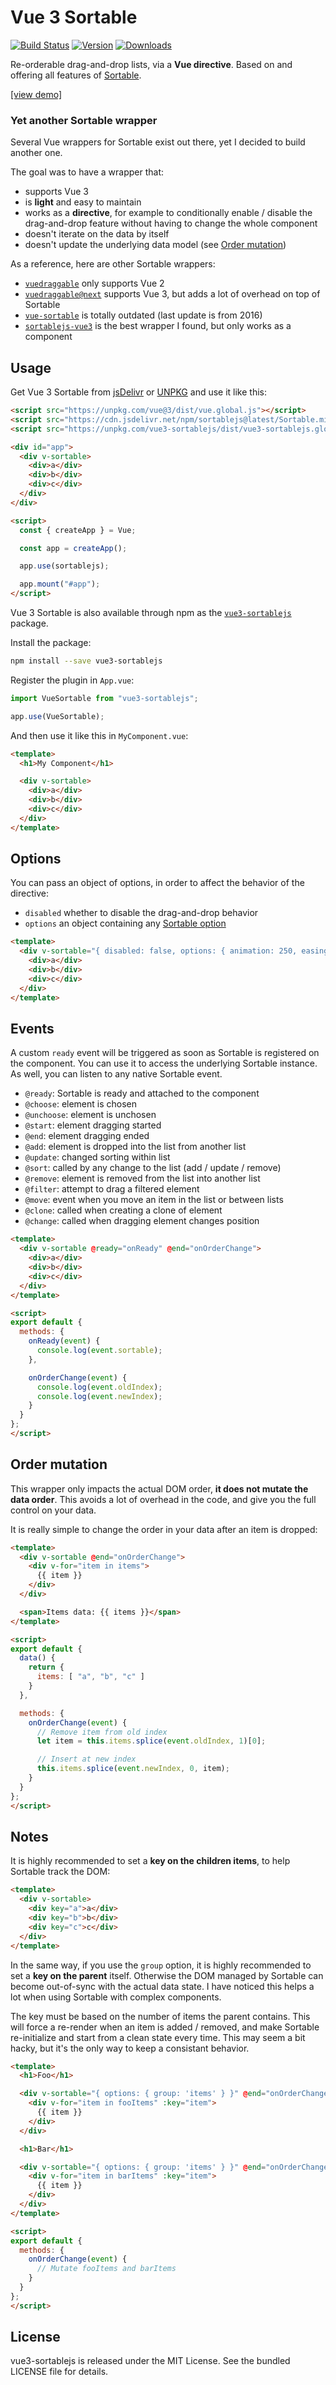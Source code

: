 # Vue 3 Sortable

[![Build Status](https://github.com/eliottvincent/vue3-sortablejs/actions/workflows/test.yml/badge.svg)](https://github.com/eliottvincent/vue3-sortablejs/actions) [![Version](https://img.shields.io/npm/v/vue3-sortablejs.svg)](https://www.npmjs.com/package/vue3-sortablejs) [![Downloads](https://img.shields.io/npm/dt/vue3-sortablejs.svg)](https://www.npmjs.com/package/vue3-sortablejs)

Re-orderable drag-and-drop lists, via a **Vue directive**. Based on and offering all features of [Sortable](https://github.com/SortableJS/Sortable).

[[view demo]](https://sortablejs.github.io/Sortable/)


### Yet another Sortable wrapper

Several Vue wrappers for Sortable exist out there, yet I decided to build another one.

The goal was to have a wrapper that:
* supports Vue 3
* is **light** and easy to maintain
* works as a **directive**, for example to conditionally enable / disable the drag-and-drop feature without having to change the whole component
* doesn't iterate on the data by itself
* doesn't update the underlying data model (see [Order mutation](#order-mutation))

As a reference, here are other Sortable wrappers:
* [`vuedraggable`](https://www.npmjs.com/package/vuedraggable) only supports Vue 2
* [`vuedraggable@next`](https://www.npmjs.com/package/vuedraggable) supports Vue 3, but adds a lot of overhead on top of Sortable
* [`vue-sortable`](https://www.npmjs.com/package/vue-sortable) is totally outdated (last update is from 2016)
* [`sortablejs-vue3`](https://www.npmjs.com/package/sortablejs-vue3) is the best wrapper I found, but only works as a component


## Usage

Get Vue 3 Sortable from [jsDelivr](https://cdn.jsdelivr.net/npm/vue3-sortablejs/dist/vue3-sortablejs.global.js) or [UNPKG](https://unpkg.com/vue3-sortablejs/dist/vue3-sortablejs.global.js) and use it like this:

```html
<script src="https://unpkg.com/vue@3/dist/vue.global.js"></script>
<script src="https://cdn.jsdelivr.net/npm/sortablejs@latest/Sortable.min.js"></script>
<script src="https://unpkg.com/vue3-sortablejs/dist/vue3-sortablejs.global.js"></script>

<div id="app">
  <div v-sortable>
    <div>a</div>
    <div>b</div>
    <div>c</div>
  </div>
</div>

<script>
  const { createApp } = Vue;

  const app = createApp();

  app.use(sortablejs);

  app.mount("#app");
</script>
```

Vue 3 Sortable is also available through npm as the [`vue3-sortablejs`](https://www.npmjs.com/package/vue3-sortablejs) package.

Install the package:
```sh
npm install --save vue3-sortablejs
```

Register the plugin in `App.vue`:
```js
import VueSortable from "vue3-sortablejs";

app.use(VueSortable);
```

And then use it like this in `MyComponent.vue`:
```html
<template>
  <h1>My Component</h1>

  <div v-sortable>
    <div>a</div>
    <div>b</div>
    <div>c</div>
  </div>
</template>
```


## Options

You can pass an object of options, in order to affect the behavior of the directive:
* `disabled` whether to disable the drag-and-drop behavior
* `options` an object containing any [Sortable option](https://github.com/SortableJS/Sortable#options)

```html
<template>
  <div v-sortable="{ disabled: false, options: { animation: 250, easing: 'cubic-bezier(1, 0, 0, 1)' } }">
    <div>a</div>
    <div>b</div>
    <div>c</div>
  </div>
</template>
```


## Events

A custom `ready` event will be triggered as soon as Sortable is registered on the component. You can use it to access the underlying Sortable instance.
As well, you can listen to any native Sortable event.

* `@ready`: Sortable is ready and attached to the component
* `@choose`: element is chosen
* `@unchoose`: element is unchosen
* `@start`: element dragging started
* `@end`: element dragging ended
* `@add`: element is dropped into the list from another list
* `@update`: changed sorting within list
* `@sort`: called by any change to the list (add / update / remove)
* `@remove`: element is removed from the list into another list
* `@filter`: attempt to drag a filtered element
* `@move`: event when you move an item in the list or between lists
* `@clone`: called when creating a clone of element
* `@change`: called when dragging element changes position

```html
<template>
  <div v-sortable @ready="onReady" @end="onOrderChange">
    <div>a</div>
    <div>b</div>
    <div>c</div>
  </div>
</template>

<script>
export default {
  methods: {
    onReady(event) {
      console.log(event.sortable);
    },

    onOrderChange(event) {
      console.log(event.oldIndex);
      console.log(event.newIndex);
    }
  }
};
</script>
```


## Order mutation

This wrapper only impacts the actual DOM order, **it does not mutate the data order**.
This avoids a lot of overhead in the code, and give you the full control on your data.

It is really simple to change the order in your data after an item is dropped:
```html
<template>
  <div v-sortable @end="onOrderChange">
    <div v-for="item in items">
      {{ item }}
    </div>
  </div>

  <span>Items data: {{ items }}</span>
</template>

<script>
export default {
  data() {
    return {
      items: [ "a", "b", "c" ]
    }
  },

  methods: {
    onOrderChange(event) {
      // Remove item from old index
      let item = this.items.splice(event.oldIndex, 1)[0];

      // Insert at new index
      this.items.splice(event.newIndex, 0, item);
    }
  }
};
</script>
```


## Notes

It is highly recommended to set a **key on the children items**, to help Sortable track the DOM:

```html
<template>
  <div v-sortable>
    <div key="a">a</div>
    <div key="b">b</div>
    <div key="c">c</div>
  </div>
</template>
```

In the same way, if you use the `group` option, it is highly recommended to set a **key on the parent** itself. Otherwise the DOM managed by Sortable can become out-of-sync with the actual data state. I have noticed this helps a lot when using Sortable with complex components.

The key must be based on the number of items the parent contains. This will force a re-render when an item is added / removed, and make Sortable re-initialize and start from a clean state every time. This may seem a bit hacky, but it's the only way to keep a consistant behavior.

```html
<template>
  <h1>Foo</h1>

  <div v-sortable="{ options: { group: 'items' } }" @end="onOrderChange" :key="fooItems.length">
    <div v-for="item in fooItems" :key="item">
      {{ item }}
    </div>
  </div>

  <h1>Bar</h1>

  <div v-sortable="{ options: { group: 'items' } }" @end="onOrderChange" :key="barItems.length">
    <div v-for="item in barItems" :key="item">
      {{ item }}
    </div>
  </div>
</template>

<script>
export default {
  methods: {
    onOrderChange(event) {
      // Mutate fooItems and barItems
    }
  }
};
</script>
```


## License

vue3-sortablejs is released under the MIT License. See the bundled LICENSE file for details.
